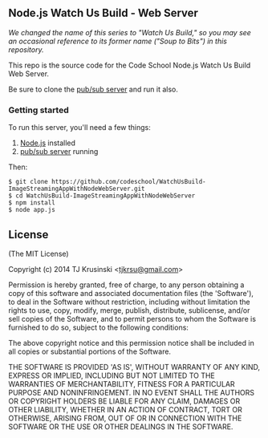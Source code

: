 ## Node.js Watch Us Build - Web Server

*We changed the name of this series to "Watch Us Build," so you may see an occasional reference to its former name ("Soup to Bits") in this repository.*

This repo is the source code for the Code School Node.js Watch Us Build Web Server.

Be sure to clone the [pub/sub server](https://github.com/codeschool/WatchUsBuild-ImageStreamingAppWithNodePubSubServer) and run it also.

### Getting started

To run this server, you'll need a few things:

1. [Node.js](http://nodejs.org) installed
2. [pub/sub server](https://github.com/codeschool/WatchUsBuild-ImageStreamingAppWithNodePubSubServer) running

Then: 

```
$ git clone https://github.com/codeschool/WatchUsBuild-ImageStreamingAppWithNodeWebServer.git
$ cd WatchUsBuild-ImageStreamingAppWithNodeWebServer
$ npm install
$ node app.js
```

## License

(The MIT License)

Copyright (c) 2014 TJ Krusinski &lt;tjkrsu@gmail.com&gt;

Permission is hereby granted, free of charge, to any person obtaining
a copy of this software and associated documentation files (the
'Software'), to deal in the Software without restriction, including
without limitation the rights to use, copy, modify, merge, publish,
distribute, sublicense, and/or sell copies of the Software, and to
permit persons to whom the Software is furnished to do so, subject to
the following conditions:

The above copyright notice and this permission notice shall be
included in all copies or substantial portions of the Software.

THE SOFTWARE IS PROVIDED 'AS IS', WITHOUT WARRANTY OF ANY KIND,
EXPRESS OR IMPLIED, INCLUDING BUT NOT LIMITED TO THE WARRANTIES OF
MERCHANTABILITY, FITNESS FOR A PARTICULAR PURPOSE AND NONINFRINGEMENT.
IN NO EVENT SHALL THE AUTHORS OR COPYRIGHT HOLDERS BE LIABLE FOR ANY
CLAIM, DAMAGES OR OTHER LIABILITY, WHETHER IN AN ACTION OF CONTRACT,
TORT OR OTHERWISE, ARISING FROM, OUT OF OR IN CONNECTION WITH THE
SOFTWARE OR THE USE OR OTHER DEALINGS IN THE SOFTWARE.
